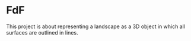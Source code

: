 # FdF
This project is about representing a landscape as a 3D object  in which all surfaces are outlined in lines.
